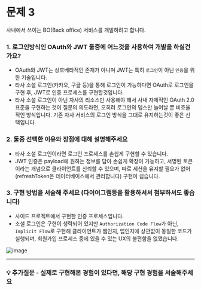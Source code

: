 # 문제 3

사내에서 쓰이는 BO(Back office) 서비스를 개발하려고 합니다.

### 1. 로그인방식인 OAuth와 JWT 둘중에 어느것을 사용하여 개발을 하실건가요?

- OAuth와 JWT는 상호베타적인 존재가 아니며 JWT는 특히 `로그인`이 아닌 `인증`을 위한 기술입니다.
- 타사 소셜 로그인(카카오, 구글 등)을 통해 로그인이 가능하다면 OAuth로 로그인을 구현 후, JWT로 인증 프로세스를 구현할것입니다.
- 타사 소셜 로그인이 아닌 자사의 리소스만 사용해야 해서 사내 자체적인 OAuth 2.0 표준을 구현하는 것이 질문의 의도라면, 오히려 로그인의 뎁스만 늘어날 뿐 비효율적인 방식입니다. 기존 자사 서비스의 로그인 방식을 그대로 유지하는것이 좋은 선택입니다.

### 2. 둘중 선택한 이유와 장점에 대해 설명해주세요

- 타사 소셜 로그인이라면 로그인 프로세스를 손쉽게 구현할 수 있습니다.
- JWT 인증은 payload에 원하는 정보를 담아 손쉽게 확장이 가능하고, 서명된 토큰이라는 개념으로 클라이언트를 신뢰할 수 있으며, 따로 세션을 유지할 필요가 없어 (refreshToken은 데이터베이스에서 관리합니다) 구현이 쉽습니다.

### 3. 구현 방법을 서술해 주세요 (다이어그램등을 활용하셔서 첨부하셔도 좋습니다)

- 사이드 프로젝트에서 구현한 인증 프로세스입니다.
- 소셜 로그인은 구현이 생략되어 있지만 `Authorization Code Flow`가 아닌, `Implicit Flow`로 구현해 클라이언트가 웹인지, 앱인지에 상관없이 동일한 코드가 실행되며, 회원가입 프로세스 중에 있을 수 있는 UX의 불편함을 없앴습니다.

![image](https://github.com/user-attachments/assets/c8efe22b-d1a0-44f3-af6b-2f06b3ef2ebb)


---

### 💡 추가질문 - 실제로 구현해본 경험이 있다면, 해당 구현 경험을 서술해주세요
